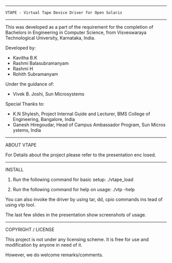 ******************************************************************
	VTAPE - Virtual Tape Device Driver for Open Solaris	
******************************************************************

This was developed as a part of the requirement for the completion
of Bachelors in Engineering in Computer Science, from Visveswaraya
Technological University, Karnataka, India.

Developed by:
- Kavitha B.K
- Rashmi Balasubramanyam
- Rashmi H
- Rohith Subramanyam

Under the guidance of:
- Vivek B. Joshi, Sun Microsystems

Special Thanks to:
- K.N Shylesh, Project Internal Guide and Lecturer, BMS College of 
Engineering, Bangalore, India
- Ganesh Hiregoudar, Head of Campus Ambassador Program, Sun Micros
ystems, India

******************************************************************

ABOUT VTAPE

For Details about the project please refer to the presentation enc
losed.

******************************************************************

INSTALL

1. Run the following command for basic setup:
	./vtape_load

2. Run the following command for help on usage:
	./vtp -help

You can also invoke the driver by using tar, dd, cpio commands ins
tead of using vtp tool.

The last few slides in the presentation show screenshots of usage.

******************************************************************

COPYRIGHT / LICENSE

This project is not under any licensing scheme. It is free for use
 and modification by anyone in need of it.

However, we do welcome remarks/comments.
